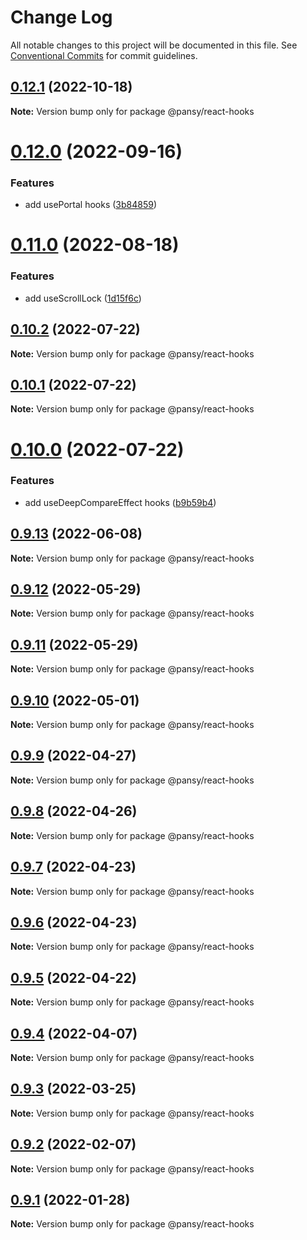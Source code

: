 # Change Log

All notable changes to this project will be documented in this file.
See [Conventional Commits](https://conventionalcommits.org) for commit guidelines.

## [0.12.1](https://github.com/pansyjs/react-hooks/compare/@pansy/react-hooks@0.12.0...@pansy/react-hooks@0.12.1) (2022-10-18)

**Note:** Version bump only for package @pansy/react-hooks





# [0.12.0](https://github.com/pansyjs/react-hooks/compare/@pansy/react-hooks@0.11.0...@pansy/react-hooks@0.12.0) (2022-09-16)


### Features

* add usePortal hooks ([3b84859](https://github.com/pansyjs/react-hooks/commit/3b84859d2de69367a50bf9a5cd1ad8c9c8731c07))





# [0.11.0](https://github.com/pansyjs/react-hooks/compare/@pansy/react-hooks@0.10.2...@pansy/react-hooks@0.11.0) (2022-08-18)


### Features

* add useScrollLock ([1d15f6c](https://github.com/pansyjs/react-hooks/commit/1d15f6cbdd5477b80f7b97bfe834299d6b649cef))





## [0.10.2](https://github.com/pansyjs/react-hooks/compare/@pansy/react-hooks@0.10.1...@pansy/react-hooks@0.10.2) (2022-07-22)

**Note:** Version bump only for package @pansy/react-hooks





## [0.10.1](https://github.com/pansyjs/react-hooks/compare/@pansy/react-hooks@0.10.0...@pansy/react-hooks@0.10.1) (2022-07-22)

**Note:** Version bump only for package @pansy/react-hooks





# [0.10.0](https://github.com/pansyjs/react-hooks/compare/@pansy/react-hooks@0.9.13...@pansy/react-hooks@0.10.0) (2022-07-22)


### Features

* add useDeepCompareEffect hooks ([b9b59b4](https://github.com/pansyjs/react-hooks/commit/b9b59b4387fce4407bebc692b565f6184dac59fe))





## [0.9.13](https://github.com/pansyjs/react-hooks/compare/@pansy/react-hooks@0.9.12...@pansy/react-hooks@0.9.13) (2022-06-08)

**Note:** Version bump only for package @pansy/react-hooks





## [0.9.12](https://github.com/pansyjs/react-hooks/compare/@pansy/react-hooks@0.9.11...@pansy/react-hooks@0.9.12) (2022-05-29)

**Note:** Version bump only for package @pansy/react-hooks





## [0.9.11](https://github.com/pansyjs/react-hooks/compare/@pansy/react-hooks@0.9.10...@pansy/react-hooks@0.9.11) (2022-05-29)

**Note:** Version bump only for package @pansy/react-hooks





## [0.9.10](https://github.com/pansyjs/react-hooks/compare/@pansy/react-hooks@0.9.9...@pansy/react-hooks@0.9.10) (2022-05-01)

**Note:** Version bump only for package @pansy/react-hooks





## [0.9.9](https://github.com/pansyjs/react-hooks/compare/@pansy/react-hooks@0.9.8...@pansy/react-hooks@0.9.9) (2022-04-27)

**Note:** Version bump only for package @pansy/react-hooks





## [0.9.8](https://github.com/pansyjs/react-hooks/compare/@pansy/react-hooks@0.9.7...@pansy/react-hooks@0.9.8) (2022-04-26)

**Note:** Version bump only for package @pansy/react-hooks





## [0.9.7](https://github.com/pansyjs/react-hooks/compare/@pansy/react-hooks@0.9.6...@pansy/react-hooks@0.9.7) (2022-04-23)

**Note:** Version bump only for package @pansy/react-hooks





## [0.9.6](https://github.com/pansyjs/react-hooks/compare/@pansy/react-hooks@0.9.5...@pansy/react-hooks@0.9.6) (2022-04-23)

**Note:** Version bump only for package @pansy/react-hooks





## [0.9.5](https://github.com/pansyjs/react-hooks/compare/@pansy/react-hooks@0.9.4...@pansy/react-hooks@0.9.5) (2022-04-22)

**Note:** Version bump only for package @pansy/react-hooks





## [0.9.4](https://github.com/pansyjs/react-hooks/compare/@pansy/react-hooks@0.9.3...@pansy/react-hooks@0.9.4) (2022-04-07)

**Note:** Version bump only for package @pansy/react-hooks





## [0.9.3](https://github.com/pansyjs/react-hooks/compare/@pansy/react-hooks@0.9.2...@pansy/react-hooks@0.9.3) (2022-03-25)

**Note:** Version bump only for package @pansy/react-hooks





## [0.9.2](https://github.com/pansyjs/react-hooks/compare/@pansy/react-hooks@0.9.1...@pansy/react-hooks@0.9.2) (2022-02-07)

**Note:** Version bump only for package @pansy/react-hooks





## [0.9.1](https://github.com/pansyjs/react-hooks/compare/@pansy/react-hooks@0.9.0...@pansy/react-hooks@0.9.1) (2022-01-28)

**Note:** Version bump only for package @pansy/react-hooks
